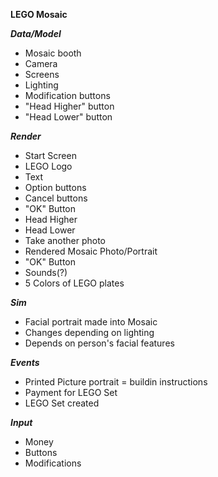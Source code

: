 **LEGO Mosaic**  

***Data/Model***  
* Mosaic booth  
* Camera  
* Screens  
* Lighting  
* Modification buttons   
* "Head Higher" button  
* "Head Lower" button  

***Render***  
* Start Screen  
* LEGO Logo  
* Text  
* Option buttons  
* Cancel buttons  
* "OK" Button  
* Head Higher  
* Head Lower  
* Take another photo  
* Rendered Mosaic Photo/Portrait
* "OK" Button
* Sounds(?)
* 5 Colors of LEGO plates

***Sim***  
* Facial portrait made into Mosaic
* Changes depending on lighting
* Depends on person's facial features

***Events***  
* Printed Picture portrait = buildin instructions
* Payment for LEGO Set
* LEGO Set created

***Input***
* Money
* Buttons
* Modifications
